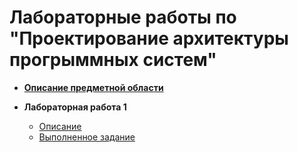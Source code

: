 # Лабораторные работы по "Проектирование архитектуры прогрыммных систем"

* [**Описание предметной области**](subject.md)

* **Лабораторная работа 1**
  - [Описание](Lab-1/task-description.md)
  - [Выполненное задание](Lab-1/completed-task.md)